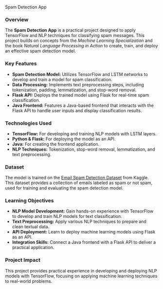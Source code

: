  Spam Detection App

### Overview
The **Spam Detection App** is a practical project designed to apply TensorFlow and NLP techniques for classifying spam messages. This project builds on concepts from the *Machine Learning Specialization* and the book *Natural Language Processing in Action* to create, train, and deploy an effective spam detection model.

### Key Features

- **Spam Detection Model:** Utilizes TensorFlow and LSTM networks to develop and train a model for spam classification.
- **Data Processing:** Implements text preprocessing steps, including tokenization, padding, lemmatization, and stop-word removal.
- **Flask API:** Deploys the trained model using Flask for real-time spam classification.
- **Java Frontend:** Features a Java-based frontend that interacts with the Flask API to handle user inputs and display classification results.

### Technologies Used

- **TensorFlow:** For developing and training NLP models with LSTM layers.
- **Python & Flask:** For deploying the model as an API.
- **Java:** For creating the frontend application.
- **NLP Techniques:** Tokenization, stop-word removal, lemmatization, and text preprocessing.

### Dataset

The model is trained on the [Email Spam Detection Dataset](https://www.kaggle.com/datasets/shantanudhakadd/email-spam-detection-dataset-classification) from Kaggle. This dataset provides a collection of emails labeled as spam or not spam, used for training and evaluating the spam detection model.

### Learning Objectives

- **NLP Model Development:** Gain hands-on experience with TensorFlow to develop and train NLP models for text classification.
- **Text Preprocessing:** Apply various NLP techniques to prepare and clean textual data.
- **API Deployment:** Learn to deploy machine learning models using Flask as an API.
- **Integration Skills:** Connect a Java frontend with a Flask API to deliver a practical application.

### Project Impact

This project provides practical experience in developing and deploying NLP models with TensorFlow, focusing on applying machine learning techniques to real-world problems.
